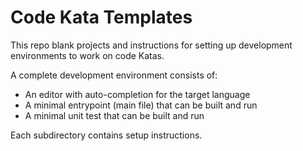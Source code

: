 # Code Kata Templates

This repo blank projects and instructions for setting up development environments to work on code Katas.

A complete development environment consists of:

- An editor with auto-completion for the target language
- A minimal entrypoint (main file) that can be built and run
- A minimal unit test that can be built and run

Each subdirectory contains setup instructions.
